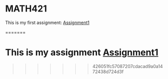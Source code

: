 # MATH421

This is my first assignment: [Assignment1](Assignment1.html)

=======
# This is my assignment [Assignment1](Assignment1.html)
>>>>>>> 426051fc57087207cdacad9a0a1472438d724d3f
